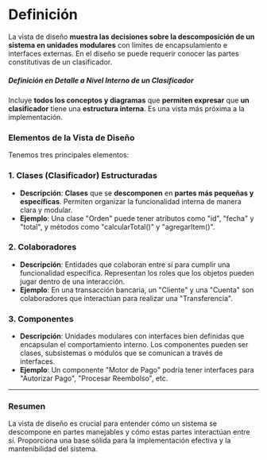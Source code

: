 # Definición
La vista de diseño **muestra las decisiones sobre la descomposición de un sistema en unidades modulares** con límites de encapsulamiento e interfaces externas. En el diseño se puede requerir conocer las partes constitutivas de un clasificador.

##### Definición en Detalle a Nivel Interno de un Clasificador
Incluye **todos los conceptos y diagramas** que **permiten expresar** que **un clasificador** tiene una **estructura interna**. Es una vista más próxima a la implementación.

### Elementos de la Vista de Diseño
Tenemos tres principales elementos:

### 1. Clases (Clasificador) Estructuradas
- **Descripción**: **Clases** que se **descomponen** en **partes más pequeñas y específicas**. Permiten organizar la funcionalidad interna de manera clara y modular.
- **Ejemplo**: Una clase "Orden" puede tener atributos como "id", "fecha" y "total", y métodos como "calcularTotal()" y "agregarItem()".

### 2. Colaboradores
- **Descripción**: Entidades que colaboran entre sí para cumplir una funcionalidad específica. Representan los roles que los objetos pueden jugar dentro de una interacción.
- **Ejemplo**: En una transacción bancaria, un "Cliente" y una "Cuenta" son colaboradores que interactúan para realizar una "Transferencia".

### 3. Componentes
- **Descripción**: Unidades modulares con interfaces bien definidas que encapsulan el comportamiento interno. Los componentes pueden ser clases, subsistemas o módulos que se comunican a través de interfaces.
- **Ejemplo**: Un componente "Motor de Pago" podría tener interfaces para "Autorizar Pago", "Procesar Reembolso", etc.

-----
### Resumen
La vista de diseño es crucial para entender cómo un sistema se descompone en partes manejables y cómo estas partes interactúan entre sí. Proporciona una base sólida para la implementación efectiva y la mantenibilidad del sistema.
